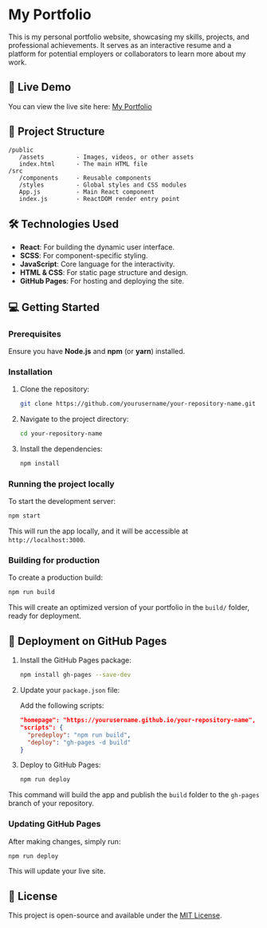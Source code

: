 # My Portfolio

This is my personal portfolio website, showcasing my skills, projects, and professional achievements. It serves as an interactive resume and a platform for potential employers or collaborators to learn more about my work.

## 🚀 Live Demo

You can view the live site here: [My Portfolio](https://yourusername.github.io/your-repository-name/)

## 📂 Project Structure

```
/public
   /assets         - Images, videos, or other assets
   index.html      - The main HTML file
/src
   /components     - Reusable components
   /styles         - Global styles and CSS modules
   App.js          - Main React component
   index.js        - ReactDOM render entry point
```

## 🛠️ Technologies Used

- **React**: For building the dynamic user interface.
- **SCSS**: For component-specific styling.
- **JavaScript**: Core language for the interactivity.
- **HTML & CSS**: For static page structure and design.
- **GitHub Pages**: For hosting and deploying the site.

## 💻 Getting Started

### Prerequisites

Ensure you have **Node.js** and **npm** (or **yarn**) installed.

### Installation

1. Clone the repository:

   ```bash
   git clone https://github.com/yourusername/your-repository-name.git
   ```

2. Navigate to the project directory:

   ```bash
   cd your-repository-name
   ```

3. Install the dependencies:

   ```bash
   npm install
   ```

### Running the project locally

To start the development server:

```bash
npm start
```

This will run the app locally, and it will be accessible at `http://localhost:3000`.

### Building for production

To create a production build:

```bash
npm run build
```

This will create an optimized version of your portfolio in the `build/` folder, ready for deployment.

## 🚀 Deployment on GitHub Pages

1. Install the GitHub Pages package:

   ```bash
   npm install gh-pages --save-dev
   ```

2. Update your `package.json` file:

   Add the following scripts:

   ```json
   "homepage": "https://yourusername.github.io/your-repository-name",
   "scripts": {
     "predeploy": "npm run build",
     "deploy": "gh-pages -d build"
   }
   ```

3. Deploy to GitHub Pages:

   ```bash
   npm run deploy
   ```

This command will build the app and publish the `build` folder to the `gh-pages` branch of your repository.

### Updating GitHub Pages

After making changes, simply run:

```bash
npm run deploy
```

This will update your live site.

## 📝 License

This project is open-source and available under the [MIT License](LICENSE).
